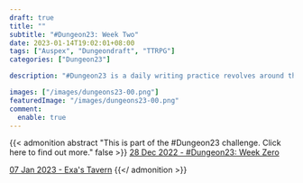 ```yaml
---
draft: true
title: ""
subtitle: "#Dungeon23: Week Two"
date: 2023-01-14T19:02:01+08:00
tags: ["Auspex", "Dungeondraft", "TTRPG"]
categories: ["Dungeon23"]

description: "#Dungeon23 is a daily writing practice revolves around the construction of a dungeon, with participants crafting a room a day until a complete level is created at the end of the week."

images: ["/images/dungeons23-00.png"]
featuredImage: "/images/dungeons23-00.png"
comment:
  enable: true
---
```

<!--more-->

{{< admonition abstract "This is part of the #Dungeon23 challenge. Click here to find out more." false >}}
[28 Dec 2022 - #Dungeon23: Week Zero](/dungeon23-week-00/)

[07 Jan 2023 - Exa's Tavern](/dungeon23-week-01/)
{{</ admonition >}}

